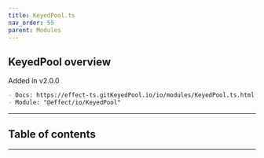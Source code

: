 ```yaml
---
title: KeyedPool.ts
nav_order: 55
parent: Modules
---
```


## KeyedPool overview

Added in v2.0.0

```md
- Docs: https://effect-ts.gitKeyedPool.io/io/modules/KeyedPool.ts.html
- Module: "@effect/io/KeyedPool"
```

---

<h2 class="text-delta">Table of contents</h2>

---
